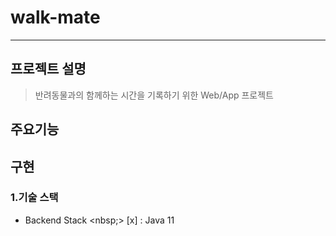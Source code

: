 # walk-mate
<hr>

## 프로젝트 설명
> 반려동물과의 함께하는 시간을 기록하기 위한 Web/App 프로젝트

## 주요기능

## 구현

### 1.기술 스택
> 
- Backend Stack
<nbsp;> [x] : Java 11
